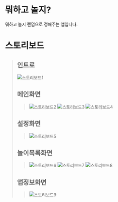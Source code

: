 # 뭐하고 놀지?
뭐하고 놀지 랜덤으로 정해주는 앱입니다.

# 스토리보드
> ## 인트로
> ![스토리보드1](https://user-images.githubusercontent.com/60471550/89122558-0264cc80-d503-11ea-870d-cfa5af73c7f6.png)
> ## 메인화면
>> ![스토리보드2](https://user-images.githubusercontent.com/60471550/89122559-0690ea00-d503-11ea-9844-bdf82f3238e8.png)
>> ![스토리보드3](https://user-images.githubusercontent.com/60471550/89122562-098bda80-d503-11ea-87d5-9620623ca53a.png)
>> ![스토리보드4](https://user-images.githubusercontent.com/60471550/89122563-0b559e00-d503-11ea-9c86-b83be6d911c9.png)
> ## 설정화면
>> ![스토리보드5](https://user-images.githubusercontent.com/60471550/89122565-0db7f800-d503-11ea-9443-2090caeedb3f.png)
> ## 놀이목록화면
>> ![스토리보드6](https://user-images.githubusercontent.com/60471550/89122566-0ee92500-d503-11ea-9e99-b412685cf7d7.png)
>> ![스토리보드7](https://user-images.githubusercontent.com/60471550/89122569-114b7f00-d503-11ea-8621-bc5667810d0c.png)
>> ![스토리보드8](https://user-images.githubusercontent.com/60471550/89122572-127cac00-d503-11ea-9161-05b9a44815dd.png)
> ## 앱정보화면
>> ![스토리보드9](https://user-images.githubusercontent.com/60471550/89122574-14466f80-d503-11ea-81bb-6a188f9267c2.png)
